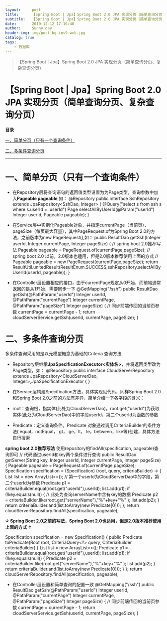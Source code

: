```yaml
---
layout:     post
title:      【Spring Boot | Jpa】Spring Boot 2.0 JPA 实现分页（简单查询分页、复杂查询分页）
subtitle:   【Spring Boot | Jpa】Spring Boot 2.0 JPA 实现分页（简单查询分页、复杂查询分页）
date:       2019-12-12 17:16:40
author:     Sunny day
header-img: img/post-bg-ios9-web.jpg
catalog: true
tags:
    - 数据库
---
```


>【Spring Boot | Jpa】Spring Boot 2.0 JPA 实现分页（简单查询分页、复杂查询分页）

# 【Spring Boot | Jpa】Spring Boot 2.0 JPA 实现分页（简单查询分页、复杂查询分页）


**目录**

[一、简单分页（只有一个查询条件）](#%E4%B8%80%E3%80%81%E7%AE%80%E5%8D%95%E5%88%86%E9%A1%B5%EF%BC%88%E5%8F%AA%E6%9C%89%E4%B8%80%E4%B8%AA%E6%9F%A5%E8%AF%A2%E6%9D%A1%E4%BB%B6%EF%BC%89)

[二、多条件查询分页](#%E4%BA%8C%E3%80%81%E5%A4%9A%E6%9D%A1%E4%BB%B6%E6%9F%A5%E8%AF%A2%E5%88%86%E9%A1%B5)

----

# 一、简单分页（只有一个查询条件）

* 在Repository层将查询语句的返回值类型设置为为Page类型，查询参数中加入**Pageable pageable**,如：
@Repository public interface SshRepository extends JpaRepository<SshDao, Integer> { @Query("select s from ssh s where s.userId = :userId") Page<SshDao> selectAllByUserId(@Param("userId") Integer userId, Pageable pageable); }

* 在Service层中实例化Pageable对象，并指定currentPage（当前页）、pageSize（每页最大容量），其中PageRequest.of为Spring Boot 2.0的方法，之前版本为new PageRequest(),如：
public ResultDao getSsh(Integer userId, Integer currentPage, Integer pageSize) { // spring boot 2.0推荐写法 Pageable pageable = PageRequest.of(currentPage,pageSize); // spring boot 2.0 以前，2.0版本也适用，但是2.0版本推荐使用上面的方式 // Pageable pageable = new PageRequest(currentPage,pageSize); return ResultUtil.unitedResult(ResultEnum.SUCCESS,sshRepository.selectAllByUserId(userId, pageable)); }

* 在Controller层设置相应的接口，由于currentPage规定从0开始，而前端通常返回的是从1开始，需要同步一下
@GetMapping("/ssh") public ResultDao getSsh(@PathParam("userId") Integer userId, @PathParam("currentPage") Integer currentPage, @PathParam("pageSize") Integer pageSize) { // 同步前端传回的当前页参数 currentPage = currentPage - 1; return cloudServerService.getSsh(userId, currentPage, pageSize); }

# 二、多条件查询分页

多条件查询采用的是以元模型概念为基础的Criteria 查询方法

* Repository层继承**JpaSpecificationExecutor<实体名>**，并将返回类型改为Page类型，如：
@Repository public interface CloudServerRepository extends JpaRepository<CloudServerDao, Integer>,JpaSpecificationExecutor<CloudServerDao> { }

* 在Service层构建Specification方法，具体实现见代码，同样Spring Boot 2.0和Spring Boot 2.0之前的方法有差异，简单介绍一下各字段的含义：

* root：查询根，指实体(此处为CloudServerDao)，root.get("userId")为获取实体(此处为CloudServerDao)中的字段userId，第二个userId为函数的参数
* Predicate：定义查询条件。Predicate 对象通过调用CriteriaBuilder的条件方法( equal，notEqual， gt， ge，lt， le，between，like等)创建，具体方法自行搜索

**spring boot 2.0推荐写法**
使用repository的findAll(specification, pageable)查询即可
// 代码通过userId和key两个条件进行查询 public ResultDao getServer(String key, Integer userId, Integer currentPage, Integer pageSize) { Pageable pageable = PageRequest.of(currentPage,pageSize); Specification<CloudServerDao> specification = (Specification<CloudServerDao>) (root, query, criteriaBuilder) -> { List<Predicate> list = new ArrayList<>(); // 第一个userId为CloudServerDao中的字段，第二个userId为参数 Predicate p1 = criteriaBuilder.equal(root.get("userId"),userId); list.add(p1); if (!key.equals(null)) { // 此处为查询serverName中含有key的数据 Predicate p2 = criteriaBuilder.like(root.get("serverName"),"%"+key+"%" ); list.add(p2); } return criteriaBuilder.and(list.toArray(new Predicate[0])); }; return cloudServerRepository.findAll(specification, pageable);

**↓ Spring Boot 2.0之前的写法，Spring Boot 2.0也适用，但是2.0版本推荐使用上面的方式 ↑**

Specification<CloudServerDao> specification = new Specification<CloudServerDao>() { public Predicate toPredicate(Root<CloudServerDao> root, CriteriaQuery<?> query, CriteriaBuilder criteriaBuilder) { List<Predicate> list = new ArrayList<>(); Predicate p1 = criteriaBuilder.equal(root.get("userId"),userId); list.add(p1); if (!key.equals(null)) { Predicate p2 = criteriaBuilder.like(root.get("serverName"),"%"+key+"%" ); list.add(p2); } return criteriaBuilder.and(list.toArray(new Predicate[0])); } }; return cloudServerRepository.findAll(specification, pageable);

* 在Controller层设置和简单查询的配置一致
@GetMapping("/ssh") public ResultDao getSsh(@PathParam("userId") Integer userId, @PathParam("currentPage") Integer currentPage, @PathParam("pageSize") Integer pageSize) { // 同步前端传回的当前页参数 currentPage = currentPage - 1; return cloudServerService.getSsh(userId, currentPage, pageSize); }

 


